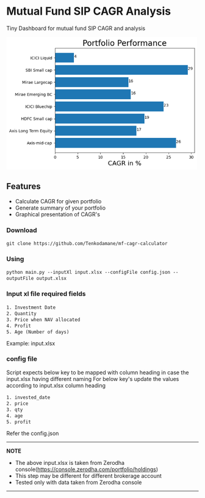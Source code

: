 # Mutual Fund SIP CAGR Analysis

Tiny Dashboard for mutual fund SIP CAGR and analysis

<img alt="Mutual Fund portfolio" src="https://github.com/Tenkodamane/mf-cagr-calculator/blob/main/out/MF_Performance.png" width="500">

## Features

- Calculate CAGR for given portfolio
- Generate summary of your portfolio
- Graphical presentation of CAGR's


### Download

```
git clone https://github.com/Tenkodamane/mf-cagr-calculator
```


### Using

```
python main.py --inputXl input.xlsx --configFile config.json --outputFile output.xlsx
```

### Input xl file required fields 

```
1. Investment Date
2. Quantity
3. Price when NAV allocated
4. Profit
5. Age (Number of days)
```
Example: input.xlsx

### config file
Script expects below key to be mapped with column heading in case the input.xlsx having different naming
For below key's update the values according to input.xlsx column heading
```
1. invested_date
2. price
3. qty
4. age
5. profit
```
Refer the config.json

---
**NOTE**

- The above input.xlsx is taken from Zerodha console(https://console.zerodha.com/portfolio/holdings)
- This step may be different for different brokerage account
- Tested only with data taken from Zerodha console
---
